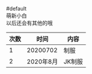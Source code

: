 #default  
萌新小白  
以后还会有其他的哦

次数  | 时间  | 内容
---- | ----- | ------ 
1  | 20200702 | 制服
2  | 2020年8月 | JK制服
